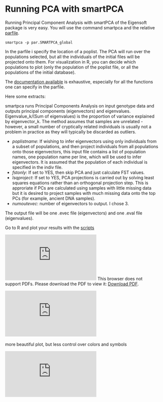 
# Running PCA with smartPCA


Running Principal Component Analysis with smartPCA of the Eigensoft package is very easy.
You will use the command smartpca and the relative [parfile](https://github.com/chiarabarbieri/SNPs_HumanOrigins_Recipes/blob/master/parfiles/par.SMARTPCA_global).

```
smartpca -p par.SMARTPCA_global
```

In the parfile i specify the location of a poplist. The PCA will run over the populations selected, but all the individuals of the initial files will be projected onto them. For visualization in R, you can decide which populations to plot (only the population of the poplist file, or all the populations of the initial database).

The [documentation available](https://github.com/DReichLab/EIG/tree/master/POPGEN) is exhaustive, especially for all the functions one can specify in the parfile.

Here some extracts:

smartpca runs Principal Components Analysis on input genotype data and outputs principal components (eigenvectors) and eigenvalues.  Eigenvalue_k/(Sum of eigenvalues) is the proportion of variance explained by eigenvector_k.  The method assumes that samples are unrelated - however, a small number of cryptically related individuals is usually not a problem in practice as they will typically be discarded as outliers.

* *poplistname*:   If wishing to infer eigenvectors using only individuals from a subset of populations, and then project individuals from all populations onto those eigenvectors, this input file contains a list of population names, one population name per line, which will be used to infer eigenvectors. It is assumed that the population of each individual is specified in the indiv file.
* *fstonly*: If set to YES, then skip PCA and just calculate FST values.
* *lsqproject*:  If set to YES, PCA projections is carried out by solving least squares equations rather than an orthogonal projection step.  This is approriate if PCs are calculated using samples with little missing data but it is desired to project samples with much missing data onto the top PCs (for example, ancient DNA samples).
* *numoutevec*:     number of eigenvectors to output. I chose 3.


The output file will be one .evec file (eigenvectors) and one .eval file (eigenvalues).

Go to R and plot your results with the [scripts](https://github.com/chiarabarbieri/SNPs_HumanOrigins_Recipes/blob/master/PCA/PlottingPCA.r)

<object data="https://github.com/chiarabarbieri/SNPs_HumanOrigins_Recipes/blob/master/PCA/PCA_1and2_colorPOP_manual_Myset.pdf" type="application/pdf" width="700px" height="700px">
<embed src="https://github.com/chiarabarbieri/SNPs_HumanOrigins_Recipes/blob/master/PCA/PCA_1and2_colorPOP_manual_Myset.pdf">
This browser does not support PDFs. Please download the PDF to view it: <a href="http://yoursite.com/the.pdf">Download PDF</a>.</p>
</embed>
</object>

![alt text](https://github.com/chiarabarbieri/SNPs_HumanOrigins_Recipes/blob/master/PCA/PCA_1and2_colorPOP_manual_Myset.pdf)

more beautiful plot, but less control over colors and symbols

![alt text](https://github.com/chiarabarbieri/SNPs_HumanOrigins_Recipes/blob/master/PCA/PCA_1and2_colormyDatavsPublished.pdf)


